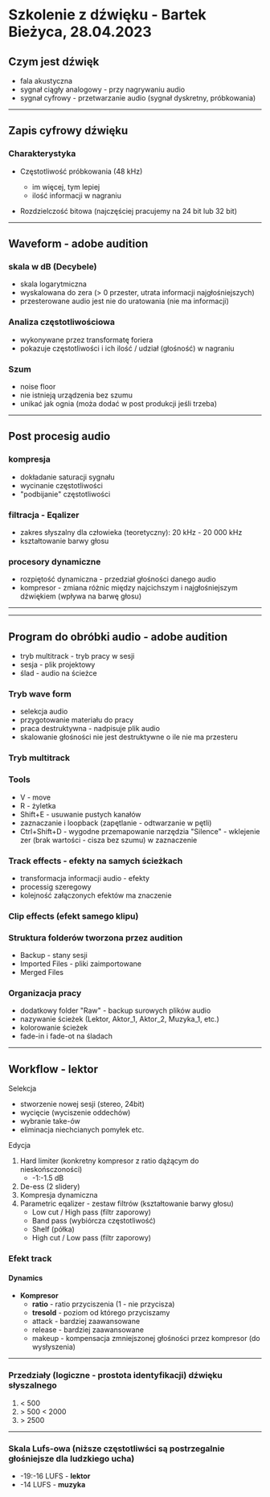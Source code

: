 # Szkolenie z dźwięku - Bartek Bieżyca, 28.04.2023

## Czym jest dźwięk

* fala akustyczna
* sygnał ciągły analogowy - przy nagrywaniu audio
* sygnał cyfrowy - przetwarzanie audio (sygnał dyskretny, próbkowania)

---

## Zapis cyfrowy dźwięku

### Charakterystyka

* Częstotliwość próbkowania (48 kHz)
  * im więcej, tym lepiej
  * ilość informacji w nagraniu

* Rozdzielczość bitowa (najczęściej pracujemy na 24 bit lub 32 bit)

---

## Waveform - adobe audition

### skala w dB (Decybele)

* skala logarytmiczna
* wyskalowana do zera (> 0 przester, utrata informacji najgłośniejszych)
* przesterowane audio jest nie do uratowania (nie ma informacji)

### Analiza częstotliwościowa

* wykonywane przez transformatę foriera
* pokazuje częstotliwości i ich ilość / udział (głośność) w nagraniu

### Szum

* noise floor
* nie istnieją urządzenia bez szumu
* unikać jak ognia (moża dodać w post produkcji jeśli trzeba)

---

## Post procesig audio

### kompresja

* dokładanie saturacji sygnału
* wycinanie częstotliwości
* "podbijanie" częstotliwości

### filtracja - Eqalizer

* zakres słyszalny dla człowieka (teoretyczny): 20 kHz - 20 000 kHz
* kształtowanie barwy głosu

### procesory dynamiczne

* rozpiętość dynamiczna - przedział głośności danego audio
* kompresor - zmiana różnic między najcichszym i najgłośniejszym dźwiękiem (wpływa na barwę głosu)

---
---

## **Program do obróbki audio - adobe audition**

* tryb multitrack - tryb pracy w sesji
* sesja - plik projektowy
* ślad - audio na ścieżce

### Tryb wave form

* selekcja audio
* przygotowanie materiału do pracy
* praca destruktywna - nadpisuje plik audio
* skalowanie głośności nie jest destruktywne o ile nie ma przesteru

### Tryb multitrack

### Tools

* V - move
* R - żyletka
* Shift+E - usuwanie pustych kanałów
* zaznaczanie i loopback (zapętlanie - odtwarzanie w pętli)
* Ctrl+Shift+D - wygodne przemapowanie narzędzia "Silence" - wklejenie zer (brak wartości - cisza bez szumu) w zaznaczenie

### Track effects - efekty na samych ścieżkach

* transformacja informacji audio - efekty
* processig szeregowy
* kolejność załączonych efektów ma znaczenie

### Clip effects (efekt samego klipu)

### Struktura folderów tworzona przez audition

* Backup - stany sesji
* Imported Files - pliki zaimportowane
* Merged Files

### Organizacja pracy

* dodatkowy folder "Raw" - backup surowych plików audio
* nazywanie ścieżek (Lektor, Aktor_1, Aktor_2, Muzyka_1, etc.)
* kolorowanie ścieżek
* fade-in i fade-ot na śladach

---

## **Workflow - lektor**

Selekcja

* stworzenie nowej sesji (stereo, 24bit)
* wycięcie (wyciszenie oddechów)
* wybranie take-ów
* eliminacja niechcianych pomyłek etc.

Edycja

1. Hard limiter (konkretny kompresor z ratio dążącym do nieskońsczoności)
   * -1:-1.5 dB
2. De-ess (2 slidery)
3. Kompresja dynamiczna
4. Parametric eqalizer - zestaw filtrów (kształtowanie barwy głosu)
   * Low cut / High pass (filtr zaporowy)
   * Band pass (wybiórcza częstotliwość)
   * Shelf (półka)
   * High cut / Low pass (filtr zaporowy)

### Efekt track

#### Dynamics

* **Kompresor**
  * **ratio** - ratio przyciszenia (1 - nie przycisza)
  * **tresold** - poziom od którego przyciszamy
  * attack - bardziej zaawansowane
  * release - bardziej zaawansowane
  * makeup - kompensacja zmniejszonej głośności przez kompresor (do wysłyszenia)

---

### Przedziały (logiczne - prostota identyfikacji) dźwięku słyszalnego

1. < 500
2. \> 500 < 2000
3. \> 2500

---

### Skala Lufs-owa (niższe częstotliwści są postrzegalnie głośniejsze dla ludzkiego ucha)

* -19:-16 LUFS - **lektor**
* -14 LUFS - **muzyka**
